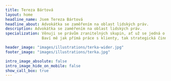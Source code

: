 ```yaml
---
title: Tereza Bártová
layout: home
headline_name: Jsem Tereza Bártová
headline_about: Advokátka se zaměřením na oblast lidských práv.
description: Advokátka se zaměřením na oblast lidských práv.
specialization: Věnuji se právům zranitelných skupin, ať už se jedná o lidi se zdravotním znevýhodněním, duševním onemocněním, seniory nebo děti v těžké životní situaci.
                Baví mě jak přímá práce s klienty, tak strategická činnost zaměřená na systematické zlepšování postavení lidí v obtížných životních situacích

header_image: "images/illustrations/terka-wider.jpg"
footer_image: "images/illustrations/terka.jpg"

intro_image_absolute: false
intro_image_hide_on_mobile: false
show_call_box: true
---
```

